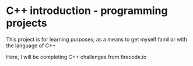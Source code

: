 # C++ introduction - programming projects
This project is for learning purposes; as a means to get myself familiar with the language of C++

Here, I will be completing C++ challenges from firecode.io
